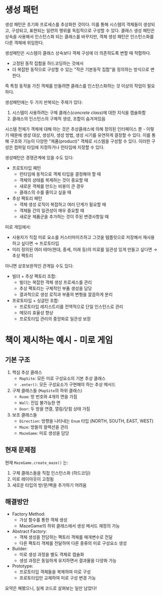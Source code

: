 # 생성 패턴

생성 패턴은 초기화 프로세스를 추상화한 것이다. 이를 통해 시스템의 객체들이 생성되고, 구성되고, 표현되는 일련의 행위를 독립적으로 구성할 수 있다. 클래스 생성 패턴은 상속을 사용해서 인스턴스화 되는 클래스를 바꾸지만, 객체 생성 패턴은 인스턴스화를 다른 객체에 위임한다.

생성패턴은 시스템이 클래스 상속보다 객체 구성에 더 의존하도록 변할 때 적합하다.

- 고정된 동작 집합을 하드코딩하는 것에서
- 더 복잡한 동작으로 구성할 수 있는 "작은 기본동작 집합"을 정의하는 방식으로 변한다.

즉 특정 동작을 가진 객체를 만들려면 클래스를 인스턴스화하는 것 이상의 작업이 필요하다.

생성패턴에는 두 가지 반복되는 주제가 있다:

1. 시스템이 사용하려는 구체 클래스(_concrete class_)에 대한 지식을 캡슐화함
2. 클래스의 인스턴스의 구체적 생성, 조합이 숨겨져있음

시스템 전체가 객체에 대해 아는 것은 추상클래스에 의해 정의된 인터페이스 뿐 - 이렇기 때문에 생성 대상, 생성자, 생성 방법, 생성 시기를 유연하게 결정할 수 있다. 이를 통해 구조와 기능이 다양한 "제품(product)" 객체로 시스템을 구성할 수 있다. 이러한 구성은 컴파일 타임에 지정하거나 런타임에 지정할 수 있다.

생성패턴은 경쟁관계에 있을 수도 있다:

- 프로토타입 패턴
    - 런타임에 동적으로 객체 타입을 결정해야 할 때
    - 객체의 상태를 복제하는 것이 중요할 때
    - 새로운 객체를 만드는 비용이 큰 경우
    - 클래스의 수를 줄이고 싶을 때
- 추상 팩토리 패턴
    - 객체 생성 로직이 복잡하고 여러 단계가 필요할 때
    - 객체들 간의 일관성이 매우 중요할 때
    - 새로운 제품군을 추가하는 것이 주된 변경사항일 때

미로 게임에서:

- 사용자가 직접 미로 요소를 커스터마이즈하고 그것을 템플릿으로 저장해서 재사용하고 싶다면 → 프로토타입
- 미리 정의된 여러 테마(현대, 중세, 미래 등)의 미로를 일관성 있게 만들고 싶다면 → 추상 팩토리

아니면 상호보완적인 관계일 수도 있다:

- 빌더 + 추상 팩토리 조합:
    - 빌더는 복잡한 객체 생성 프로세스를 관리
    - 추상 팩토리는 구체적인 부품 생성을 담당
    - 결과적으로 생성 로직과 부품의 변형을 깔끔하게 분리
- 프로토타입 + 싱글턴 조합:
    - 프로토타입 레지스트리를 전역적으로 단일 인스턴스로 관리
    - 메모리 효율성 향상
    - 프로토타입 관리의 중앙화로 일관성 보장

# 책이 제시하는 예시 - 미로 게임

## 기본 구조

1. 핵심 추상 클래스
    - `MapSite`: 모든 미로 구성요소의 기본 추상 클래스
    - `.enter()`: 모든 구성요소가 구현해야 하는 추상 메서드
1. 구체 클래스들 (`MapSite`의 하위 클래스)
    - `Room`: 방 번호와 4개의 면을 가짐
    - `Wall`: 진입 불가능한 면
    - `Door`: 두 방을 연결, 열림/닫힘 상태 가짐
1. 보조 클래스들
    - `Direction`: 방향을 나타내는 `Enum` 타입 (NORTH, SOUTH, EAST, WEST)
    - `Maze`: 방들의 컬렉션을 관리
    - `MazeGame`: 미로 생성을 담당

## 현재 문제점
현재 `MazeGame.create_maze()` 는:
1. 구체 클래스들을 직접 인스턴스화 (하드코딩)
1. 미로 레이아웃이 고정됨
1. 새로운 타입의 방/문/벽을 추가하기 어려움

## 해결방안

- Factory Method:
    - 가상 함수를 통한 객체 생성
    - MazeGame의 하위 클래스에서 생성 메서드 재정의 가능
- Abstract Factory:
    - 객체 생성을 전담하는 팩토리 객체를 매개변수로 전달
    - 다른 팩토리 객체를 전달하여 다른 종류의 미로 구성요소 생성
- Builder:
    - 미로 생성 과정을 별도 객체로 캡슐화
    - 생성 과정은 동일하게 유지하면서 결과물을 다양화 가능
- Prototype:
    - 프로토타입 객체들을 복제하여 미로 구성
    - 프로토타입만 교체하여 미로 구성 변경 가능

요약은 해봤으니, 실제 코드로 살펴보는 일만 남았다!